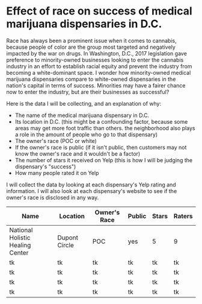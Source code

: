 # Effect of race on success of medical marijuana dispensaries in D.C. 

Race has always been a prominent issue when it comes to cannabis, because people of color are the group most targeted and negatively impacted by the war on drugs. In Washington, D.C., 2017 legislation gave preference to minority-owned businesses looking to enter the cannabis industry in an effort to establish racial equity and prevent the industry from becoming a white-dominant space. I wonder how minority-owned medical marijuana dispensaries compare to white-owned dispensaries in the nation's capital in terms of success. Minorities may have a fairer chance now to enter the industry, but are their businesses as successful? 

Here is the data I will be collecting, and an explanation of why:
* The name of the medical marijuana dispensary in D.C. 
* Its location in D.C. (this might be a confounding factor, because some areas may get more foot traffic than others. the neighborhood also plays a role in the amount of people who go to that dispensary) 
* The owner's race (POC or white) 
* If the owner's race is public (if it isn't public, then customers may not know the owner's race and it wouldn't be a factor) 
* The number of stars it received on Yelp (this is how I will be judging the dispensary's "success") 
* How many people rated it on Yelp 

I will collect the data by looking at each dispensary's Yelp rating and information. I will also look at each dispensary's website to see if the owner's race is disclosed in any way. 

Name | Location | Owner's Race | Public | Stars | Raters | 
---- | ----- | ---- | -------- | ----------- | --------------
National Holistic Healing Center | Dupont Circle | POC | yes | 5 | 9 |
tk | tk | tk | tk | tk | tk | tk
tk | tk | tk | tk | tk | tk | tk
tk | tk | tk | tk | tk | tk | tk
tk | tk | tk | tk | tk | tk | tk
